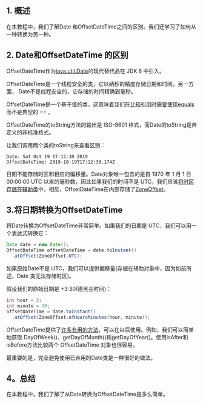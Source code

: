## 1. 概述

在本教程中，我们了解Date 和OffsetDateTime之间的区别。我们还学习了如何从一种转换为另一种。

## 2. Date和OffsetDateTime 的区别

OffsetDateTime作为[java.util.Date](https://www.baeldung.com/java-util-date-sql-date)的现代替代品在 JDK 8 中引入。

OffsetDateTime是一个线程安全的类，它以纳秒的精度存储日期和时间。另一方面， Date不是线程安全的，它存储的时间精确到毫秒。

OffsetDateTime是一个基于值的类，这意味着我们[在比较引用时](https://docs.oracle.com/en/java/javase/11/docs/api/java.base/java/lang/doc-files/ValueBased.html)[需要使用equals](https://docs.oracle.com/en/java/javase/11/docs/api/java.base/java/lang/doc-files/ValueBased.html)而不是典型的 == 。

OffsetDateTime的toString方法的输出是 ISO-8601 格式，而Date的toString是自定义的非标准格式。

让我们调用两个类的toString来查看区别：

```plaintext
Date: Sat Oct 19 17:12:30 2019
OffsetDateTime: 2019-10-19T17:12:30.174Z
```

日期不能存储时区和相应的偏移量。Date对象唯一包含的是自 1970 年 1 月 1 日 00:00:00 UTC 以来的毫秒数，因此如果我们的时间不是 UTC，我们应该[将时区存储在辅助类](https://www.baeldung.com/java-set-date-time-zone)中。相反，OffsetDateTime在内部存储了[ZoneOffset](https://www.baeldung.com/java-zone-offset)。

## 3.将日期转换为OffsetDateTime

将Date转换为OffsetDateTime非常简单。如果我们的日期是 UTC，我们可以用一个表达式转换它：

```java
Date date = new Date();
OffsetDateTime offsetDateTime = date.toInstant()
  .atOffset(ZoneOffset.UTC);
```

如果原始Date不是 UTC，我们可以提供偏移量(存储在辅助对象中，因为如前所述，Date 类无法存储时区)。

假设我们的原始日期是 +3:30(德黑兰时间)：

```java
int hour = 3;
int minute = 30;
offsetDateTime = date.toInstant()
  .atOffset(ZoneOffset.ofHoursMinutes(hour, minute));
```

OffsetDateTime提供了[许多有用的方法](https://docs.oracle.com/en/java/javase/11/docs/api/java.base/java/time/OffsetDateTime.html)，可以在以后使用。例如，我们可以简单地获取 DayOfWeek()、getDayOfMonth()和getDayOfYear()。使用isAfter和isBefore方法比较两个 OffsetDateTime 对象也很容易。

最重要的是，完全避免使用已弃用的Date类是一种很好的做法。

## 4。总结

在本教程中，我们了解了从Date转换为OffsetDateTime是多么简单。